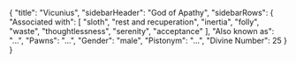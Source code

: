 {
	"title": "Vicunius",
	"sidebarHeader": "God of Apathy",
	"sidebarRows": {
		"Associated with": [ "sloth", "rest and recuperation", "inertia", "folly", "waste", "thoughtlessness", "serenity", "acceptance" ],
		"Also known as": "...",
		"Pawns": "...",
		"Gender": "male",
		"Pistonym": "...",
		"Divine Number": 25
	}
}